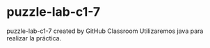 # puzzle-lab-c1-7
puzzle-lab-c1-7 created by GitHub Classroom
Utilizaremos java para realizar la práctica.

